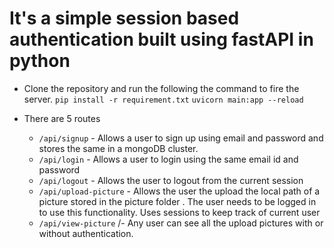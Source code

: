 # It's a simple session based authentication built using fastAPI in python

- Clone the repository and run the following the command to fire the server.
    `pip install -r requirement.txt`
    `uvicorn main:app --reload `

- There are 5 routes
  -  `/api/signup` -  Allows a user to sign up using email and password and stores the same in a mongoDB cluster.
  -  `/api/login`  -  Allows a user to login using the same email id and password
  -  `/api/logout` -  Allows the user to logout from the current session
  -  `/api/upload-picture` -  Allows the user the upload the local path of a picture stored in the picture folder . The user needs to be logged in to use this functionality. Uses sessions to keep track of current user
  -  `/api/view-picture` /- Any user can see all the upload pictures with or without authentication.

 
